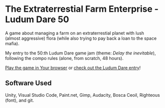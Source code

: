 # The Extraterrestial Farm Enterprise - Ludum Dare 50

A game about managing a farm on an extraterrestial planet with lush (almost aggressive) flora (while also trying to pay back a loan to the space mafia).

My entry to the 50:th Ludum Dare game jam (theme: *Delay the inevitable*), following the compo rules (alone, from scratch, 48 hours).

[Play the game in Your browser](https://aggrathon.github.io/LudumDare50/) or [check out the Ludum Dare entry](https://ldjam.com/events/ludum-dare/50/the-extraterrestial-farm-enterprise)!

## Software Used

Unity, Visual Studio Code, Paint.net, Gimp, Audacity, Bosca Ceoil, Righteous (font), and git.
